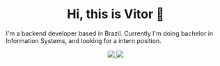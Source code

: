 <h1 style="text-align:center">Hi, this is Vitor 👋</h1>

I'm a backend developer based in Brazil. Currently I'm doing bachelor in Information Systems, and looking for a intern position. 

<p align="center">
  <a href="https://www.linkedin.com/in/justamandd/">
    <img src="https://skillicons.dev/icons?i=linkedin" />
  </a>
  <a href="mailto:justamandd@gmail.com">
    <img src="https://skillicons.dev/icons?i=gmail" />
  </a>
</p>
